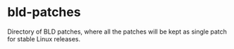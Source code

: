 bld-patches
===========

Directory of BLD patches, where all the patches will be kept as single patch for stable Linux releases.
